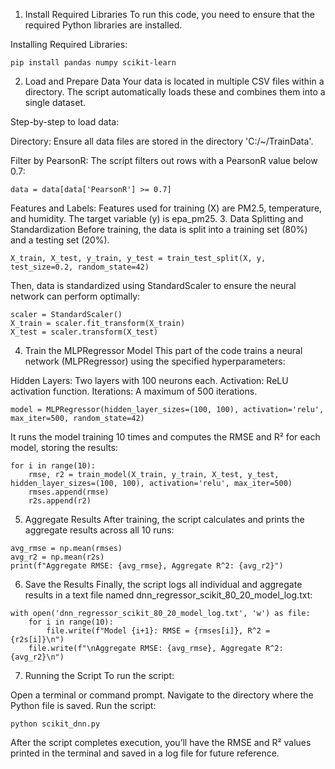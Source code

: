 1. Install Required Libraries
To run this code, you need to ensure that the required Python libraries are installed.

Installing Required Libraries:

```
pip install pandas numpy scikit-learn
```

2. Load and Prepare Data
Your data is located in multiple CSV files within a directory. The script automatically loads these and combines them into a single dataset.

Step-by-step to load data:

Directory: Ensure all data files are stored in the directory 'C:/~/TrainData'.

Filter by PearsonR: The script filters out rows with a PearsonR value below 0.7:

```
data = data[data['PearsonR'] >= 0.7]
```
Features and Labels: Features used for training (X) are PM2.5, temperature, and humidity. The target variable (y) is epa_pm25.
3. Data Splitting and Standardization
Before training, the data is split into a training set (80%) and a testing set (20%).

```
X_train, X_test, y_train, y_test = train_test_split(X, y, test_size=0.2, random_state=42)
```

Then, data is standardized using StandardScaler to ensure the neural network can perform optimally:

```
scaler = StandardScaler()
X_train = scaler.fit_transform(X_train)
X_test = scaler.transform(X_test)
```

4. Train the MLPRegressor Model
This part of the code trains a neural network (MLPRegressor) using the specified hyperparameters:

Hidden Layers: Two layers with 100 neurons each.
Activation: ReLU activation function.
Iterations: A maximum of 500 iterations.
```
model = MLPRegressor(hidden_layer_sizes=(100, 100), activation='relu', max_iter=500, random_state=42)
```
It runs the model training 10 times and computes the RMSE and R² for each model, storing the results:

```
for i in range(10):
    rmse, r2 = train_model(X_train, y_train, X_test, y_test, hidden_layer_sizes=(100, 100), activation='relu', max_iter=500)
    rmses.append(rmse)
    r2s.append(r2)
```
5. Aggregate Results
After training, the script calculates and prints the aggregate results across all 10 runs:

```
avg_rmse = np.mean(rmses)
avg_r2 = np.mean(r2s)
print(f"Aggregate RMSE: {avg_rmse}, Aggregate R^2: {avg_r2}")
```
6. Save the Results
Finally, the script logs all individual and aggregate results in a text file named dnn_regressor_scikit_80_20_model_log.txt:

```
with open('dnn_regressor_scikit_80_20_model_log.txt', 'w') as file:
    for i in range(10):
        file.write(f"Model {i+1}: RMSE = {rmses[i]}, R^2 = {r2s[i]}\n")
    file.write(f"\nAggregate RMSE: {avg_rmse}, Aggregate R^2: {avg_r2}\n")
```

7. Running the Script
To run the script:

Open a terminal or command prompt.
Navigate to the directory where the Python file is saved.
Run the script:
```
python scikit_dnn.py
```
After the script completes execution, you’ll have the RMSE and R² values printed in the terminal and saved in a log file for future reference.
